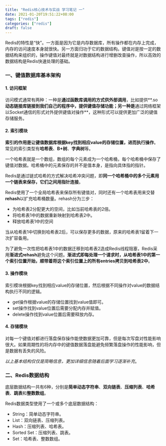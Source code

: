 ```yaml
---
title: "Redis核心技术与实战 学习笔记 一"
date: 2021-01-20T19:51:22+08:00
tags: ["redis"]
categories: ["redis"]
draft: false
---
```


Redis的特性是“快”。一方面是因为它是内存数据库，所有操作都在内存上完成，内存的访问速度本身就很快。另一方面归功于它的数据结构。键值对是按一定的数据结构来组织的，操作键值对最终就是对数据结构进行增删改查操作，所以高效的数据结构是Redis快速处理的基础。

### 一、键值数据库基本架构

#### 1. 访问框架

访问模式通常有两种：一种是**通过函数库调用的方式供外部调用**，比如提供**.so**动态链接库链接到我们自己的程序中，提供键值存储功能；另一种是**通过网络框架以Socket通信的形式对外提供键值对操作**，这种形式可以提供更加广泛的键值存储服务。

#### 2. 索引模块

**索引的作用是让键值数据库根据key找到相应value的存储位置，进而执行操作**。常见的索引类型有**哈希表**、**B+树**、**字典树**等。

一个哈希表就是一个数组，数组的每个元素成为一个哈希桶，每个哈希桶中保存了键值对数据。哈希桶中的元素保存的并不是值本身，是指向具体指的指针。

Redis是通过链式哈希的方式解决哈希冲突问题，即**同一个哈希桶中的多个元素用一个链表来保存，它们之间用指针连接**。

Redis使用了一个全局哈希表来保存所有键值对，同时还有一个哈希表用来交替**rehash**以扩充哈希桶数量。rehash分为三步：

- 为哈希表2分配更大的空间，比如当前哈希表的2倍。
- 将哈希表1中的数据重新映射到哈希表2中。
- 释放哈希表1中的空间

当从哈希表1中切换到哈希表2后，可以保存更多的数据，原来的哈希表1留着下一次扩容备用。

为了避免一次性把哈希表1中的数据迁移到哈希表2造成Redis线程阻塞，Redis采用**渐进式rehash**避免这个问题。**渐进式即每处理一个请求时，从哈希表1中的第一个索引位置开始，顺带着将这个索引位置上的所有entries拷贝到哈希表2中**。

#### 3. 操作模块

索引模块根据key找到相应value的存储位置，然后根据不同操作对value的数据结构执行不同的逻辑。

- get操作根据value的存储位置找到value值即可。
- set操作找到value位置后需要分配内存并赋值。
- delete操作找到value位置后需要释放内存。

#### 4. 存储模块

对每一个键值对都进行落盘保存操作能使数据更加可靠，但是每次写盘对性能影响很大。如果周期性的将内存中的键值数据落盘能避免频繁落盘操作的性能影响，但是数据有丢失的风险。

*以上基本结构仅仅是简略信息，更加详细信息随着后面学习逐渐补充*。

### 二、Redis数据结构

底层数据结构一共有6种，分别是**简单动态字符串**、**双向链表**、**压缩列表**、**哈希表**、**跳表**和**整数数组**。

Redis数据类型使用了一个或多个底层数据结构：

- String：简单动态字符串。
- List：双向链表、压缩列表。
- Hash：压缩列表、哈希表。
- Sorted Set：压缩列表、跳表。
- Set：哈希表、整数数组。

